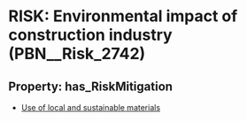 # RISK: __Environmental impact of construction industry__ (PBN__Risk_2742)

## Property: has_RiskMitigation

* [Use of local and sustainable materials](PBN__Mitigation_784)


